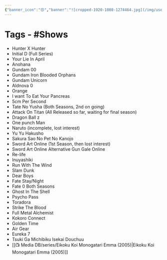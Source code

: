 ```yaml
---
{"banner_icon":"😍","banner":"![cropped-1920-1080-1274464.jpg](/img/user/Resources/%F0%9F%93%81%20Files/%F0%9F%93%B8Images/cropped-1920-1080-1274464.jpg)","dg-publish":true,"permalink":"/media-db/anime-s-i-ve-watched/","dgPassFrontmatter":true,"noteIcon":"3","created":"2023-11-14T21:08:39.810+05:30","updated":"2023-12-12T01:00:06.679+05:30"}
---
```


# Tags - #Shows 
- Hunter X Hunter
- Initial D (Full Series)
- Your Lie In April
- Anohana
- Gundam 00
- Gundam Iron Blooded Orphans
- Gundam Unicorn
- Aldnova 0
- Orange
- I want To Eat Your Pancreas
- 5cm Per Second
- Tate No Yusha (Both Seasons, 2nd on going)
- Attack On Titan (All Released so far, waiting for final season)
- Dragon Ball z
- One punch Man
- Naruto (incomplete, lost interest)
- Yu Yu Hakusho
- Sakura Sao No Pet No Kanojo
- Sword Art Online (1st Season, then lost interest)
- Sword Art Online Alternative Gun Gale Online
- Re-life
- Inuyashiki
- Run With The Wind
- Slam Dunk
- Dear Boys
- Fate Stay/Night
- Fate 0 Both Seasons
- Ghost In The Shell
- Psycho Pass
- Toradora
- Strike The Blood
- Full Metal Alchemist
- Kokoro Connect
- Golden Time
- Air Gear
- Eureka 7
- Tsuki Ga Michibiku Isekai Douchuu
- [[📺 Media DB/series/Eikoku Koi Monogatari Emma (2005)\|Eikoku Koi Monogatari Emma (2005)]]